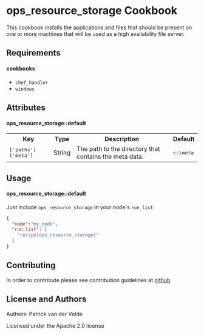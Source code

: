 ops_resource_storage Cookbook
======================
This cookbook installs the applications and files that should be present on one or more machines that will be used as a high availability file server. 

Requirements
------------

#### cookbooks
- `chef_handler`
- `windows`

Attributes
----------

#### ops_resource_storage::default
<table>
  <tr>
    <th>Key</th>
    <th>Type</th>
    <th>Description</th>
    <th>Default</th>
  </tr>
  <tr>
    <td><tt>['paths']['meta']</tt></td>
    <td>String</td>
    <td>The path to the directory that contains the meta data.</td>
    <td><tt>c:\meta</tt></td>
  </tr>
</table>

Usage
-----
#### ops_resource_storage::default
Just include `ops_resource_storage` in your node's `run_list`:

```json
{
  "name":"my_node",
  "run_list": [
    "recipe[ops_resource_storage]"
  ]
}
```

Contributing
------------
In order to contribute please see contribution guidelines at [github](https://github.com/pvandervelde/ops-resource-storage)

License and Authors
-------------------
Authors: Patrick van der Velde

Licensed under the Apache 2.0 license
